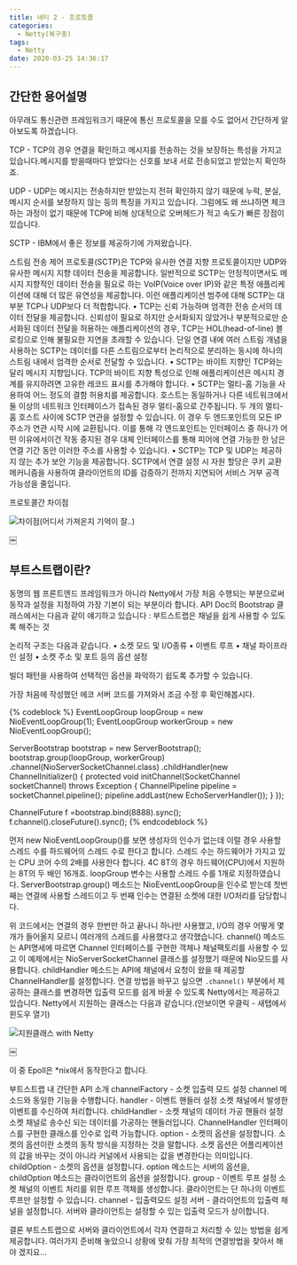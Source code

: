 ```yaml
---
title: 네티 2 - 프로토콜
categories:
  - Netty(복구중)
tags:
  - Netty
date: 2020-03-25 14:36:17
---
```


<h2>간단한 용어설명</h2>
아무래도 통신관련 프레임워크기 때문에 통신 프로토콜을 모를 수도 없어서 간단하게 알아보도록 하겠습니다.

TCP - TCP의 경우 연결을 확인하고 메시지를 전송하는 것을 보장하는 특성을 가지고 있습니다.메시지를 받을때마다 받았다는 신호를 보내 서로 전송되었고 받았는지 확인하죠.

UDP - UDP는 메시지는 전송하지만 받았는지 전혀 확인하지 않기 때문에 누락, 분실, 메시지 순서를 보장하지 않는 등의 특징을 가지고 있습니다. 그럼에도 왜 쓰냐하면 체크하는 과정이 없기 때문에 TCP에 비해 상대적으로 오버헤드가 적고 속도가 빠른 장점이 있습니다.

SCTP - IBM에서 좋은 정보를 제공하기에 가져왔습니다.

스트림 전송 제어 프로토콜(SCTP)은 TCP와 유사한 연결 지향 프로토콜이지만 UDP와 유사한 메시지 지향 데이터 전송을 제공합니다. 일반적으로 SCTP는 안정적이면서도 메시지 지향적인 데이터 전송을 필요로 하는 VoIP(Voice over IP)와 같은 특정 애플리케이션에 대해 더 많은 유연성을 제공합니다. 이런 애플리케이션 범주에 대해 SCTP는 대부분 TCP나 UDP보다 더 적합합니다.
	•	TCP는 신뢰 가능하며 엄격한 전송 순서의 데이터 전달을 제공합니다. 신뢰성이 필요로 하지만 순서화되지 않았거나 부분적으로만 순서화된 데이터 전달을 허용하는 애플리케이션의 경우, TCP는 HOL(head-of-line) 블로킹으로 인해 불필요한 지연을 초래할 수 있습니다. 단일 연결 내에 여러 스트림 개념을 사용하는 SCTP는 데이터를 다른 스트림으로부터 논리적으로 분리하는 동시에 하나의 스트림 내에서 엄격한 순서로 전달할 수 있습니다.
	•	SCTP는 바이트 지향인 TCP와는 달리 메시지 지향입니다. TCP의 바이트 지향 특성으로 인해 애플리케이션은 메시지 경계를 유지하려면 고유한 레코드 표시를 추가해야 합니다.
	•	SCTP는 멀티-홈 기능을 사용하여 어느 정도의 결함 허용치를 제공합니다. 호스트는 동일하거나 다른 네트워크에서 둘 이상의 네트워크 인터페이스가 접속된 경우 멀티-홈으로 간주됩니다. 두 개의 멀티-홈 호스트 사이에 SCTP 연관을 설정할 수 있습니다. 이 경우 두 엔드포인트의 모든 IP 주소가 연관 시작 시에 교환됩니다. 이를 통해 각 엔드포인트는 인터페이스 중 하나가 어떤 이유에서이건 작동 중지된 경우 대체 인터페이스를 통해 피어에 연결 가능한 한 남은 연결 기간 동안 이러한 주소를 사용할 수 있습니다.
	•	SCTP는 TCP 및 UDP는 제공하지 않는 추가 보안 기능을 제공합니다. SCTP에서 연결 설정 시 자원 할당은 쿠키 교환 메커니즘을 사용하여 클라이언트의 ID를 검증하기 전까지 지연되어 서비스 거부 공격 가능성을 줄입니다.

프로토콜간 차이점
<p><img src="https://user-images.githubusercontent.com/20100284/50411940-77f8b900-0847-11e9-89af-4f0dc106a21b.png" alt="차이점(어디서 가져온지 기억이 잘..)"></p>
￼
<h2>부트스트랩이란?</h2>

동명의 웹 프론트엔드 프레임워크가 아니라 Netty에서 가장 처음 수행되는 부분으로써 동작과 설정을 지정하여 가장 기본이 되는 부분이라 합니다. API Doc의 Bootstrap 클래스에서는 다음과 같이 얘기하고 있습니다 : 부트스트랩은 채널을 쉽게 사용할 수 있도록 해주는 것

논리적 구조는 다음과 같습니다.
	•	소켓 모드 및 I/O종류
	•	이벤트 루프
	•	채널 파이프라인 설정
	•	소켓 주소 및 포트 등의 옵션 설정

빌더 패턴을 사용하여 선택적인 옵션을 파악하기 쉽도록 추가할 수 있습니다.

가장 처음에 작성했던 에코 서버 코드를 가져와서 조금 수정 후 확인해봅시다.

{% codeblock %}
EventLoopGroup loopGroup = new NioEventLoopGroup(1);
EventLoopGroup workerGroup = new NioEventLoopGroup();

ServerBootstrap bootstrap = new ServerBootstrap();
bootstrap.group(loopGroup, workerGroup)
    .channel(NioServerSocketChannel.class)
    .childHandler(new ChannelInitializer<SocketChannel>() {
                    protected void initChannel(SocketChannel socketChannel) throws Exception {
                        ChannelPipeline pipeline = socketChannel.pipeline();
                        pipeline.addLast(new EchoServerHandler());
                    }
                });

ChannelFuture f =bootstrap.bind(8888).sync();
f.channel().closeFuture().sync();
{% endcodeblock %}

먼저 new NioEventLoopGroup()를 보면 생성자의 인수가 없는데 이럴 경우 사용할 스레드 수를 하드웨어의 스레드 수로 한다고 합니다. 
스레드 수는 하드웨어가 가지고 있는 CPU 코어 수의 2배를 사용한다 합니다. 4C 8T의 경우 하드웨어(CPU)에서 지원하는 8T의 두 배인 16개죠. 
loopGroup 변수는 사용할 스레드 수를 1개로 지정하였습니다. ServerBootstrap.group() 메소드는 NioEventLoopGroup을 인수로 받는데 첫번째는 연결에 사용할 스레드이고 두 번째 인수는 연결된 소켓에 대한 I/O처리를 담당합니다. 

위 코드에서는 연결의 경우 한번만 하고 끝나니 하나만 사용했고, I/O의 경우 어떻게 몇개가 들어올지 모르니 여러개의 스레드를 사용했다고 생각했습니다.
channel() 메소드는 API명세에 따르면 Channel 인터페이스를 구현한 객체나 채널팩토리를 사용할 수 있고 이 예제에서는 NioServerSocketChannel 클래스를 설정했기 때문에 Nio모드를 사용합니다.
childHandler 메소드는 API에 채널에서 요청이 왔을 때 제공할 ChannelHandler를 설정합니다.
연결 방법을 바꾸고 싶으면 <code>.channel()</code> 부분에서 제공하는 클래스를 변경하면 입출력 모드를 쉽게 바꿀 수 있도록 Netty에서는 제공하고 있습니다. 
Netty에서 지원하는 클래스는 다음과 같습니다.(안보이면 우클릭 - 새탭에서 윈도우 열기)
<p><img src="https://user-images.githubusercontent.com/20100284/50411468-8ba22080-0843-11e9-920e-54fe248d67a7.png" alt="지원클래스 with Netty"></p>￼

이 중 Epoll은 *nix에서 동작한다고 합니다.

부트스트랩 내 간단한 API 소개
channelFactory - 소켓 입출력 모드 설정
channel 메소드와 동일한 기능을 수행합니다.
handler - 이벤트 핸들러 설정
소켓 채널에서 발생한 이벤트를 수신하여 처리합니다.
childHandler - 소켓 채널의 데이터 가공 핸들러 설정
소켓 채널로 송수신 되는 데이터를 가공하는 핸들러입니다. ChannelHandler 인터페이스를 구현한 클래스를 인수로 입력 가능합니다.
option - 소켓의 옵션을 설정합니다.
소켓의 옵션이란 소켓의 동작 방식을 지정하는 것을 말합니다. 소켓 옵션은 어플리케이션의 값을 바꾸는 것이 아니라 커널에서 사용되는 값을 변경한다는 의미입니다.
childOption - 소켓의 옵션을 설정합니다.
option 메소드는 서버의 옵션을, childOption 메소드는 클라이언트의 옵션을 설정합니다.
group - 이벤트 루프 설정
소켓 채널의 이벤트 처리를 위한 루프 객체를 생성합니다. 클라이언트는 단 하나의 이벤트 루프만 설정할 수 있습니다.
channel - 입출력모드 설정
서버 - 클라이언트의 입출력 채널을 설정합니다. 서버와 클라이언트는 설정할 수 있는 입출력 모드가 상이합니다.

결론
부트스트랩으로 서버와 클라이언트에서 각자 연결하고 처리할 수 있는 방법을 쉽게 제공합니다. 여러가지 준비해 놓았으니 상황에 맞춰 가장 최적의 연결방법을 찾아서 해야 겠지요…